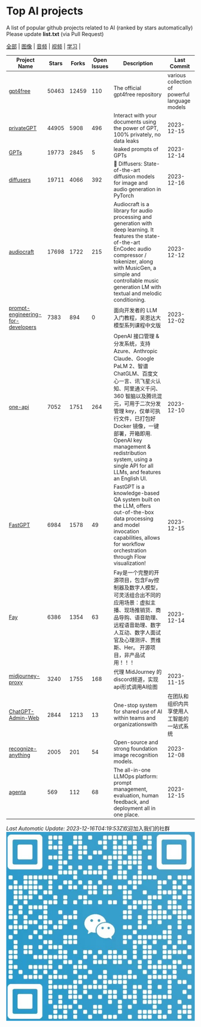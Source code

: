 # Top AI projects
A list of popular github projects related to AI (ranked by stars automatically)
Please update **list.txt** (via Pull Request)

<a href="./README.md">全部</a> |   <a href="./READMEpicture.md">图像</a> |   <a href="./READMEaudio.md">音频</a> | <a href="./READMEvideo.md">视频</a> | <a href="./READMElearn.md">学习</a> | 

| Project Name | Stars | Forks | Open Issues | Description | Last Commit |
| ------------ | ----- | ----- | ----------- | ----------- | ----------- |
| [gpt4free](https://github.com/xtekky/gpt4free) | 50463 | 12459 | 110 | The official gpt4free repository | various collection of powerful language models | 2023-12-15 |
| [privateGPT](https://github.com/imartinez/privateGPT) | 44905 | 5908 | 496 | Interact with your documents using the power of GPT, 100% privately, no data leaks | 2023-12-15 |
| [GPTs](https://github.com/linexjlin/GPTs) | 19773 | 2845 | 5 | leaked prompts of GPTs | 2023-12-14 |
| [diffusers](https://github.com/huggingface/diffusers) | 19711 | 4066 | 392 | 🤗 Diffusers: State-of-the-art diffusion models for image and audio generation in PyTorch | 2023-12-16 |
| [audiocraft](https://github.com/facebookresearch/audiocraft) | 17698 | 1722 | 215 | Audiocraft is a library for audio processing and generation with deep learning. It features the state-of-the-art EnCodec audio compressor / tokenizer, along with MusicGen, a simple and controllable music generation LM with textual and melodic conditioning. | 2023-12-12 |
| [prompt-engineering-for-developers](https://github.com/datawhalechina/prompt-engineering-for-developers) | 7383 | 894 | 0 | 面向开发者的 LLM 入门教程，吴恩达大模型系列课程中文版 | 2023-12-02 |
| [one-api](https://github.com/songquanpeng/one-api) | 7052 | 1751 | 264 | OpenAI 接口管理 & 分发系统，支持 Azure、Anthropic Claude、Google PaLM 2、智谱 ChatGLM、百度文心一言、讯飞星火认知、阿里通义千问、360 智脑以及腾讯混元，可用于二次分发管理 key，仅单可执行文件，已打包好 Docker 镜像，一键部署，开箱即用. OpenAI key management & redistribution system, using a single API for all LLMs, and features an English UI. | 2023-12-10 |
| [FastGPT](https://github.com/labring/FastGPT) | 6984 | 1578 | 49 | FastGPT is a knowledge-based QA system built on the LLM, offers out-of-the-box data processing and model invocation capabilities, allows for workflow orchestration through Flow visualization! | 2023-12-15 |
| [Fay](https://github.com/TheRamU/Fay) | 6386 | 1354 | 63 | Fay是一个完整的开源项目，包含Fay控制器及数字人模型，可灵活组合出不同的应用场景：虚拟主播、现场推销货、商品导购、语音助理、远程语音助理、数字人互动、数字人面试官及心理测评、贾维斯、Her。 开源项目，非产品试用！！！ | 2023-12-14 |
| [midjourney-proxy](https://github.com/novicezk/midjourney-proxy) | 3240 | 1755 | 168 | 代理 MidJourney 的discord频道，实现api形式调用AI绘图 | 2023-11-15 |
| [ChatGPT-Admin-Web](https://github.com/AprilNEA/ChatGPT-Admin-Web) | 2844 | 1213 | 13 | One-stop system for shared use of AI within teams and organizationswith | 在团队和组织内共享使用人工智能的一站式系统 | 2023-12-12 |
| [recognize-anything](https://github.com/xinyu1205/recognize-anything) | 2005 | 201 | 54 | Open-source and strong foundation image recognition models. | 2023-12-08 |
| [agenta](https://github.com/Agenta-AI/agenta) | 569 | 112 | 68 | The all-in-one LLMOps platform: prompt management, evaluation, human feedback, and deployment all in one place. | 2023-12-15 |

*Last Automatic Update: 2023-12-16T04:19:53Z*欢迎加入我们的社群 ![](https://raw.githubusercontent.com/mouuii/picture/master/weichat.jpg) 